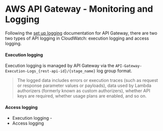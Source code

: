# AWS API Gateway - Monitoring and Logging

Following the [set up logging][1] documentation for API Gateway, there are two two types of API logging in CloudWatch: execution logging and access logging.

#### Execution logging

Execution logging is managed by API Gateway via the `API-Gateway-Execution-Logs_{rest-api-id}/{stage_name}` log group format.

> The logged data includes errors or execution traces (such as request or response parameter values or payloads), data used by Lambda authorizers (formerly known as custom authorizers), whether API keys are required, whether usage plans are enabled, and so on.

#### Access logging

- Execution logging - 
- Access logging



[1]: https://docs.aws.amazon.com/apigateway/latest/developerguide/set-up-logging.html#set-up-access-logging-permissions

